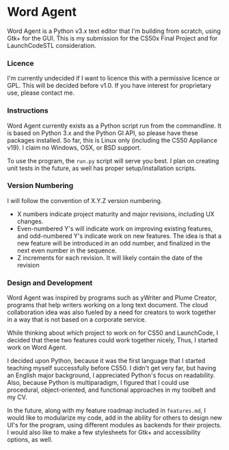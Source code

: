 # Word Agent

Word Agent is a Python v3.x text editor that I'm building from scratch,
using Gtk+ for the GUI. This is my submission for the CS50x Final
Project and for LaunchCodeSTL consideration.

### Licence

I'm currently undecided if I want to licence this with a permissive
licence or GPL. This will be decided before v1.0. If you have interest
for proprietary use, please contact me.

### Instructions

Word Agent currently exists as a Python script run from the commandline.
It is based on Python 3.x and the Python GI API, so please have these
packages installed. So far, this is Linux only (including the CS50
Appliance v19). I claim no Windows, OSX, or BSD support.

To use the program, the `run.py` script will serve you best.
I plan on creating unit tests in the future, as well has proper
setup/installation scripts.

### Version Numbering

I will follow the convention of X.Y.Z version numbering.
* X numbers indicate project maturity and major revisions, including UX
changes.
* Even-numbered Y's will indicate work on improving existing features,
and odd-numbered Y's indicate work on new features. The idea is that a
new feature will be introduced in an odd number, and finalized in the
next even number in the sequence.
* Z increments for each revision.
It will likely contain the date of the revision

### Design and Development

Word Agent was inspired by programs such as yWriter and Plume Creator,
programs that help writers working on a long text document. The cloud
collaboration idea was also fueled by a need for creators to work
together in a way that is not based on a corporate service.

While thinking about which project to work on for CS50 and LaunchCode,
I decided that these two features could work together nicely, Thus,
I started work on Word Agent.

I decided upon Python, because it was the first language that I started
teaching myself successfully before CS50. I didn't get very far, but
having an English major background, I appreciated Python's focus on
readability. Also, because Python is multiparadigm, I figured that
I could use procedural, object-oriented, and functional approaches in my
toolbelt and my CV.

In the future, along with my feature roadmap included in `features.md`,
I would like to modularize my code, add in the ability for others to
design new UI's for the program, using different modules as backends
for their projects. I would also like to make a few stylesheets for
Gtk+ and accessibility options, as well.

